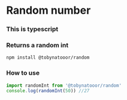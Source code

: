 # Random number
### This is typescript

### Returns a random int

```bash
npm install @tobynatooor/random
```

### How to use

```js
import randomInt from '@tobynatooor/random'
console.log(randomInt(50)) //27
```
